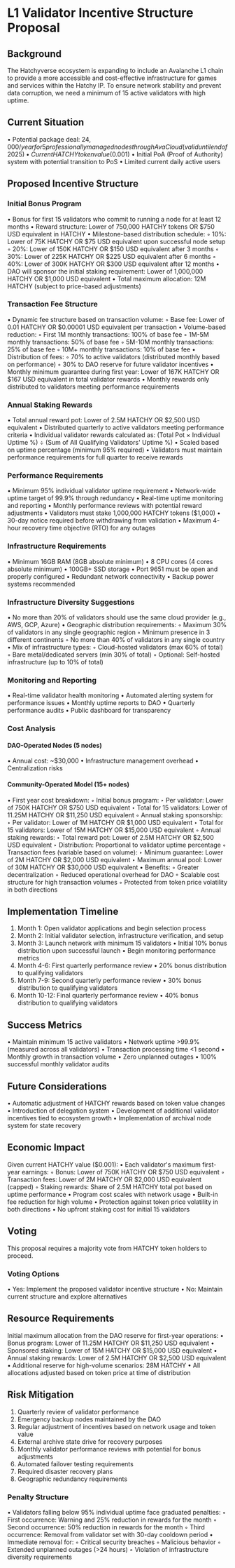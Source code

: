 # **L1 Validator Incentive Structure Proposal**

## **Background**
The Hatchyverse ecosystem is expanding to include an Avalanche L1 chain to provide a more accessible and cost-effective infrastructure for games and services within the Hatchy IP. To ensure network stability and prevent data corruption, we need a minimum of 15 active validators with high uptime.

## **Current Situation**
• Potential package deal: $24,000/year for 5 professionally managed nodes through AvaCloud (valid until end of 2025)
• Current HATCHY token value ($0.001)
• Initial PoA (Proof of Authority) system with potential transition to PoS
• Limited current daily active users 

## **Proposed Incentive Structure**

### **Initial Bonus Program**
• Bonus for first 15 validators who commit to running a node for at least 12 months
• Reward structure: Lower of 750,000 HATCHY tokens OR $750 USD equivalent in HATCHY
• Milestone-based distribution schedule:
  ◦ 10%: Lower of 75K HATCHY OR $75 USD equivalent upon successful node setup
  ◦ 20%: Lower of 150K HATCHY OR $150 USD equivalent after 3 months
  ◦ 30%: Lower of 225K HATCHY OR $225 USD equivalent after 6 months
  ◦ 40%: Lower of 300K HATCHY OR $300 USD equivalent after 12 months
• DAO will sponsor the initial staking requirement: Lower of 1,000,000 HATCHY OR $1,000 USD equivalent
• Total maximum allocation: 12M HATCHY (subject to price-based adjustments)

### **Transaction Fee Structure**
• Dynamic fee structure based on transaction volume:
  ◦ Base fee: Lower of 0.01 HATCHY OR $0.00001 USD equivalent per transaction
• Volume-based reduction:
  ◦ First 1M monthly transactions: 100% of base fee
  ◦ 1M-5M monthly transactions: 50% of base fee
  ◦ 5M-10M monthly transactions: 25% of base fee
  ◦ 10M+ monthly transactions: 10% of base fee
• Distribution of fees:
  ◦ 70% to active validators (distributed monthly based on performance)
  ◦ 30% to DAO reserve for future validator incentives
• Monthly minimum guarantee during first year: Lower of 167K HATCHY OR $167 USD equivalent in total validator rewards
• Monthly rewards only distributed to validators meeting performance requirements

### **Annual Staking Rewards**
• Total annual reward pot: Lower of 2.5M HATCHY OR $2,500 USD equivalent
• Distributed quarterly to active validators meeting performance criteria
• Individual validator rewards calculated as: (Total Pot × Individual Uptime %) ÷ (Sum of All Qualifying Validators' Uptime %)
• Scaled based on uptime percentage (minimum 95% required)
• Validators must maintain performance requirements for full quarter to receive rewards

### **Performance Requirements**
• Minimum 95% individual validator uptime requirement
• Network-wide uptime target of 99.9% through redundancy
• Real-time uptime monitoring and reporting
• Monthly performance reviews with potential reward adjustments
• Validators must stake 1,000,000 HATCHY tokens ($1,000)
• 30-day notice required before withdrawing from validation
• Maximum 4-hour recovery time objective (RTO) for any outages

### **Infrastructure Requirements**
• Minimum 16GB RAM (8GB absolute minimum)
• 8 CPU cores (4 cores absolute minimum)
• 100GB+ SSD storage
• Port 9651 must be open and properly configured
• Redundant network connectivity
• Backup power systems recommended

### **Infrastructure Diversity Suggestions**
• No more than 20% of validators should use the same cloud provider (e.g., AWS, GCP, Azure)
• Geographic distribution requirements:
  ◦ Maximum 30% of validators in any single geographic region
  ◦ Minimum presence in 3 different continents
  ◦ No more than 40% of validators in any single country
• Mix of infrastructure types:
  ◦ Cloud-hosted validators (max 60% of total)
  ◦ Bare metal/dedicated servers (min 30% of total)
  ◦ Optional: Self-hosted infrastructure (up to 10% of total)

### **Monitoring and Reporting**
• Real-time validator health monitoring
• Automated alerting system for performance issues
• Monthly uptime reports to DAO
• Quarterly performance audits
• Public dashboard for transparency

### **Cost Analysis**
#### **DAO-Operated Nodes (5 nodes)**
• Annual cost: ~$30,000
• Infrastructure management overhead
• Centralization risks

#### **Community-Operated Model (15+ nodes)**
• First year cost breakdown:
  ◦ Initial bonus program:
    ‣ Per validator: Lower of 750K HATCHY OR $750 USD equivalent
    ‣ Total for 15 validators: Lower of 11.25M HATCHY OR $11,250 USD equivalent
  ◦ Annual staking sponsorship:
    ‣ Per validator: Lower of 1M HATCHY OR $1,000 USD equivalent
    ‣ Total for 15 validators: Lower of 15M HATCHY OR $15,000 USD equivalent
  ◦ Annual staking rewards:
    ‣ Total reward pot: Lower of 2.5M HATCHY OR $2,500 USD equivalent
    ‣ Distribution: Proportional to validator uptime percentage
  ◦ Transaction fees (variable based on volume):
    ‣ Minimum guarantee: Lower of 2M HATCHY OR $2,000 USD equivalent
    ‣ Maximum annual pool: Lower of 30M HATCHY OR $30,000 USD equivalent
• Benefits:
  ◦ Greater decentralization
  ◦ Reduced operational overhead for DAO
  ◦ Scalable cost structure for high transaction volumes
  ◦ Protected from token price volatility in both directions

## **Implementation Timeline**
1. Month 1: Open validator applications and begin selection process
2. Month 2: Initial validator selection, infrastructure verification, and setup
3. Month 3: Launch network with minimum 15 validators
   • Initial 10% bonus distribution upon successful launch
   • Begin monitoring performance metrics
4. Month 4-6: First quarterly performance review
   • 20% bonus distribution to qualifying validators
5. Month 7-9: Second quarterly performance review
   • 30% bonus distribution to qualifying validators
6. Month 10-12: Final quarterly performance review
   • 40% bonus distribution to qualifying validators

## **Success Metrics**
• Maintain minimum 15 active validators
• Network uptime >99.9% (measured across all validators)
• Transaction processing time <1 second
• Monthly growth in transaction volume
• Zero unplanned outages
• 100% successful monthly validator audits

## **Future Considerations**
• Automatic adjustment of HATCHY rewards based on token value changes
• Introduction of delegation system
• Development of additional validator incentives tied to ecosystem growth
• Implementation of archival node system for state recovery

## **Economic Impact**
Given current HATCHY value ($0.001):
• Each validator's maximum first-year earnings:
  ◦ Bonus: Lower of 750K HATCHY OR $750 USD equivalent
  ◦ Transaction fees: Lower of 2M HATCHY OR $2,000 USD equivalent (capped)
  ◦ Staking rewards: Share of 2.5M HATCHY total pot based on uptime performance
• Program cost scales with network usage
• Built-in fee reduction for high volume
• Protection against token price volatility in both directions
• No upfront staking cost for initial 15 validators

## **Voting**
This proposal requires a majority vote from HATCHY token holders to proceed.

### **Voting Options**
• Yes: Implement the proposed validator incentive structure
• No: Maintain current structure and explore alternatives

## **Resource Requirements**
Initial maximum allocation from the DAO reserve for first-year operations:
• Bonus program: Lower of 11.25M HATCHY OR $11,250 USD equivalent
• Sponsored staking: Lower of 15M HATCHY OR $15,000 USD equivalent
• Annual staking rewards: Lower of 2.5M HATCHY OR $2,500 USD equivalent
• Additional reserve for high-volume scenarios: 28M HATCHY
• All allocations adjusted based on token price at time of distribution

## **Risk Mitigation**
1. Quarterly review of validator performance
2. Emergency backup nodes maintained by the DAO
3. Regular adjustment of incentives based on network usage and token value
4. External archive state drive for recovery purposes
5. Monthly validator performance reviews with potential for bonus adjustments
6. Automated failover testing requirements
7. Required disaster recovery plans
8. Geographic redundancy requirements

### **Penalty Structure**
• Validators falling below 95% individual uptime face graduated penalties:
  ◦ First occurrence: Warning and 25% reduction in rewards for the month
  ◦ Second occurrence: 50% reduction in rewards for the month
  ◦ Third occurrence: Removal from validator set with 30-day cooldown period
• Immediate removal for:
  ◦ Critical security breaches
  ◦ Malicious behavior
  ◦ Extended unplanned outages (>24 hours)
  ◦ Violation of infrastructure diversity requirements